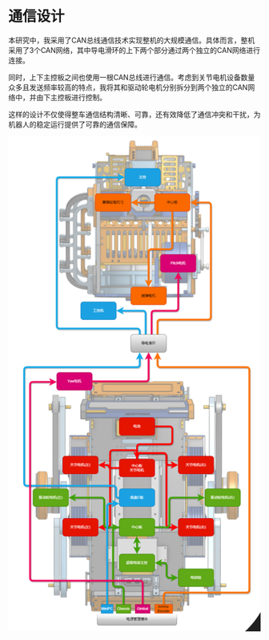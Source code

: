 # 通信设计

本研究中，我采用了CAN总线通信技术实现整机的大规模通信。具体而言，整机采用了3个CAN网络，其中导电滑环的上下两个部分通过两个独立的CAN网络进行连接。

同时，上下主控板之间也使用一根CAN总线进行通信。考虑到关节电机设备数量众多且发送频率较高的特点，我将其和驱动轮电机分别拆分到两个独立的CAN网络中，并由下主控板进行控制。

这样的设计不仅使得整车通信结构清晰、可靠，还有效降低了通信冲突和干扰，为机器人的稳定运行提供了可靠的通信保障。

![](../Img/通信网络图.png)

